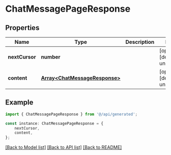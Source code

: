 # ChatMessagePageResponse


## Properties

Name | Type | Description | Notes
------------ | ------------- | ------------- | -------------
**nextCursor** | **number** |  | [optional] [default to undefined]
**content** | [**Array&lt;ChatMessageResponse&gt;**](ChatMessageResponse.md) |  | [optional] [default to undefined]

## Example

```typescript
import { ChatMessagePageResponse } from '@/api/generated';

const instance: ChatMessagePageResponse = {
    nextCursor,
    content,
};
```

[[Back to Model list]](../README.md#documentation-for-models) [[Back to API list]](../README.md#documentation-for-api-endpoints) [[Back to README]](../README.md)
